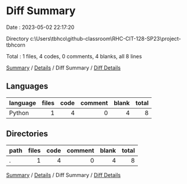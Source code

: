 # Diff Summary

Date : 2023-05-02 22:17:20

Directory c:\\Users\\tbhco\\github-classroom\\RHC-CIT-128-SP23\\project-tbhcorn

Total : 1 files,  4 codes, 0 comments, 4 blanks, all 8 lines

[Summary](results.md) / [Details](details.md) / Diff Summary / [Diff Details](diff-details.md)

## Languages
| language | files | code | comment | blank | total |
| :--- | ---: | ---: | ---: | ---: | ---: |
| Python | 1 | 4 | 0 | 4 | 8 |

## Directories
| path | files | code | comment | blank | total |
| :--- | ---: | ---: | ---: | ---: | ---: |
| . | 1 | 4 | 0 | 4 | 8 |

[Summary](results.md) / [Details](details.md) / Diff Summary / [Diff Details](diff-details.md)
